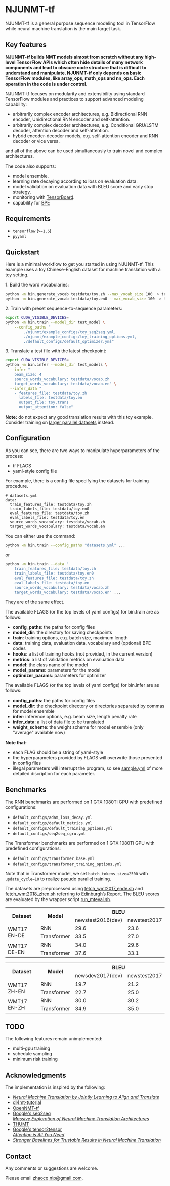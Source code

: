 # NJUNMT-tf

NJUNMT-tf is a general purpose sequence modeling tool in TensorFlow while neural machine translation is the main target task.


## Key features

**NJUNMT-tf builds NMT models almost from scratch without any high-level TensorFlow APIs which often hide details of many network components and lead to obscure code structure that is difficult to understand and manipulate. NJUNMT-tf only depends on basic TensorFlow modules, like array_ops, math_ops and nn_ops. Each operation in the code is under control.** </br>

NJUNMT-tf focuses on modularity and extensibility using standard TensorFlow modules and practices to support advanced modeling capability:

- arbitrarily complex encoder architectures, e.g. Bidirectional RNN encoder, Unidirectional RNN encoder and self-attention.
- arbitrarily complex decoder architectures, e.g. Conditional GRU/LSTM decoder, attention decoder and self-attention.
- hybrid encoder-decoder models, e.g. self-attention encoder and RNN decoder or vice versa.

and all of the above can be used simultaneously to train novel and complex architectures.

The code also supports:

- model ensemble.
- learning rate decaying according to loss on evaluation data.
- model validation on evaluation data with BLEU score and early stop strategy.
- monitoring with [TensorBoard](https://www.tensorflow.org/get_started/summaries_and_tensorboard).
- capability for [BPE](https://github.com/rsennrich/subword-nmt)


## Requirements

- `tensorflow` (`>=1.6`)
- `pyyaml`


## Quickstart

Here is a minimal workflow to get you started in using NJUNMT-tf. This example uses a toy Chinese-English dataset for machine translation with a toy setting.

1\. Build the word vocabularies:

``` bash
python -m bin.generate_vocab testdata/toy.zh --max_vocab_size 100  > testdata/vocab.zh
python -m bin.generate_vocab testdata/toy.en0 --max_vocab_size 100  > testdata/vocab.en
```

2\. Train with preset sequence-to-sequence parameters:
``` bash
export CUDA_VISIBLE_DEVICES=
python -m bin.train --model_dir test_model \
    --config_paths "
        ./njunmt/example_configs/toy_seq2seq.yml,
        ./njunmt/example_configs/toy_training_options.yml,
        ./default_configs/default_optimizer.yml"
```

3\. Translate a test file with the latest checkpoint:
``` bash
export CUDA_VISIBLE_DEVICES=
python -m bin.infer --model_dir test_models \
  --infer "
    beam_size: 4
    source_words_vocabulary: testdata/vocab.zh
    target_words_vocabulary: testdata/vocab.en" \
  --infer_data "
    - features_file: testdata/toy.zh
      labels_file: testdata/toy.en
      output_file: toy.trans
      output_attention: false"
```

**Note:** do not expect any good translation results with this toy example. Consider training on [larger parallel datasets](http://www.statmt.org/wmt16/translation-task.html) instead.

## Configuration

As you can see, there are two ways to manipulate hyperparameters of the process:

- tf FLAGS
- yaml-style config file

For example, there is a config file specifying the datasets for training procedure.
```
# datasets.yml
data:
  train_features_file: testdata/toy.zh
  train_labels_file: testdata/toy.en0
  eval_features_file: testdata/toy.zh
  eval_labels_file: testdata/toy.en
  source_words_vocabulary: testdata/vocab.zh
  target_words_vocabulary: testdata/vocab.en
```

You can either use the command:
``` bash
python -m bin.train --config_paths "datasets.yml" ...
```
or
``` bash
python -m bin.train --data "
    train_features_file: testdata/toy.zh
    train_labels_file: testdata/toy.en0
    eval_features_file: testdata/toy.zh
    eval_labels_file: testdata/toy.en
    source_words_vocabulary: testdata/vocab.zh
    target_words_vocabulary: testdata/vocab.en" ...
```
They are of the same effect.

The available FLAGS (or the top levels of yaml configs) for bin.train are as follows:
- **config_paths**: the paths for config files
- **model_dir**: the directory for saving checkpoints
- **train**: training options, e.g. batch size, maximum length
- **data**: training data, evaluation data, vocabulary and (optional) BPE codes
- **hooks**: a list of training hooks (not provided, in the current version)
- **metrics**: a list of validation metrics on evaluation data
- **model**: the class name of the model
- **model_params**: parameters for the model
- **optimizer_params**: parameters for optimizer

The available FLAGS (or the top levels of yaml configs) for bin.infer are as follows:
- **config_paths**: the paths for config files
- **model_dir**: the checkpoint directory or directories separated by commas for model ensemble
- **infer**: inference options, e.g. beam size, length penalty rate
- **infer_data**: a list of data file to be translated
- **weight_scheme**: the weight scheme for model ensemble (only "average" available now)

**Note that:**
- each FLAG should be a string of yaml-style
- the hyperparameters provided by FLAGS will overwrite those presented in config files
- illegal parameters will interrupt the program, so see [sample.yml](https://github.com/zhaocq-nlp/NJUNMT-tf/blob/master/njunmt/example_configs/sample.yml) of more detailed discription for each parameter.


## Benchmarks

The RNN benchmarks are performed on 1 GTX 1080Ti GPU with predefined configurations:

- `default_configs/adam_loss_decay.yml`
- `default_configs/default_metrics.yml`
- `default_configs/default_training_options.yml`
- `default_configs/seq2seq_cgru.yml`

The Transformer benchmarks are performed on 1 GTX 1080Ti GPU with predefined configurations:

- `default_configs/transformer_base.yml`
- `default_configs/transformer_training_options.yml`

Note that in Transformer model, we set `batch_tokens_size=2500` with `update_cycle=10` to realize pseudo parallel training.



The datasets are preprocessed using [fetch_wmt2017_ende.sh](https://github.com/zhaocq-nlp/MT-data-processing/blob/master/fetch_wmt2017_ende.sh) and [fetch_wmt2018_zhen.sh](https://github.com/zhaocq-nlp/MT-data-processing/blob/master/fetch_wmt2018_zhen.sh) referring to [Edinburgh’s Report](http://statmt.org/wmt17/pdf/WMT39.pdf). The BLEU scores are evaluated by the wrapper script [run_mteval.sh](https://github.com/zhaocq-nlp/NJUNMT-tf/blob/master/njunmt/tools/mteval/run_mteval.sh).

<table>
  <tr>
    <th rowspan="2">Dataset</th>
    <th rowspan="2"> Model</th>
    <th colspan="2"> BLEU </th>
  </tr>
  <tr>
    <td>newstest2016(dev)</td>
    <td>newstest2017</td>
  </tr>
  <tr>
    <td rowspan="2">WMT17 EN-DE</td>
    <td>RNN</td>
    <td>29.6</td>
    <td>23.6</td>
  </tr>
  <tr>
    <td>Transformer</td>
    <td>33.5</td>
    <td>27.0</td>
  </tr>
  <tr>
    <td rowspan="2">WMT17 DE-EN</td>
    <td>RNN</td>
    <td>34.0</td>
    <td>29.6</td>
  </tr>
  <tr>
    <td>Transformer</td>
    <td>37.6</td>
    <td>33.1</td>
  </tr>
</table>

<table>
  <tr>
    <th rowspan="2">Dataset</th>
    <th rowspan="2"> Model</th>
    <th colspan="2"> BLEU </th>
  </tr>
  <tr>
    <td>newsdev2017(dev)</td>
    <td>newstest2017</td>
  </tr>
  <tr>
    <td rowspan="2">WMT17 ZH-EN</td>
    <td>RNN</td>
    <td>19.7</td>
    <td>21.2</td>
  </tr>
  <tr>
    <td>Transformer</td>
    <td>22.7</td>
    <td>25.0</td>
  </tr>
  <tr>
    <td rowspan="2">WMT17 EN-ZH</td>
    <td>RNN</td>
    <td>30.0</td>
    <td>30.2</td>
  </tr>
  <tr>
    <td>Transformer</td>
    <td>34.9</td>
    <td>35.0</td>
  </tr>
</table>

## TODO

The following features remain unimplemented:

- multi-gpu training
- schedule sampling
- minimum risk training


## Acknowledgments

The implementation is inspired by the following:
- *[Neural Machine Translation by Jointly Learning to Align and Translate](https://arxiv.org/abs/1409.0473)*
- [dl4mt-tutorial](https://github.com/nyu-dl/dl4mt-tutorial)
- [OpenNMT-tf](https://github.com/OpenNMT/OpenNMT-tf)
- [Google's seq2seq](https://github.com/google/seq2seq) </br>
*[Massive Exploration of Neural Machine Translation Architectures](https://arxiv.org/abs/1703.03906)*
- [THUMT](https://github.com/thumt/THUMT)
- [Google's tensor2tensor](https://github.com/tensorflow/tensor2tensor) </br>
*[Attention is All You Need](https://arxiv.org/abs/1706.03762)*
- *[Stronger Baselines for Trustable Results in Neural Machine Translation](http://www.aclweb.org/anthology/W17-3203.pdf)*

## Contact

Any comments or suggestions are welcome.

Please email [zhaocq.nlp@gmail.com](mailto:zhaocq.nlp@gmail.com).

